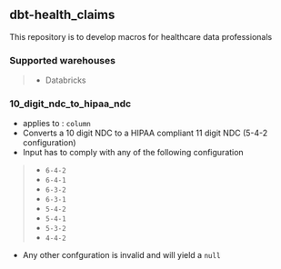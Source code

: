 ## dbt-health_claims
This repository is to develop macros for healthcare data professionals

### Supported warehouses
>- Databricks

### 10_digit_ndc_to_hipaa_ndc
- applies to : `column`
- Converts a 10 digit NDC to a HIPAA compliant 11 digit NDC (5-4-2 configuration)
- Input has to comply with any of the following configuration
> - `6-4-2`
> - `6-4-1`
> - `6-3-2`
> - `6-3-1`
> - `5-4-2`
> - `5-4-1`
> - `5-3-2`
> - `4-4-2`
- Any other confguration is invalid and will yield a `null`
